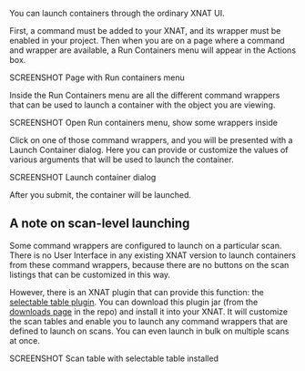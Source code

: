 <!-- id: 53674279 -->

You can launch containers through the ordinary XNAT UI.

First, a command must be added to your XNAT, and its wrapper must be enabled in your project. Then when you are on a page where a command and wrapper are available, a Run Containers menu will appear in the Actions box.

SCREENSHOT Page with Run containers menu

Inside the Run Containers menu are all the different command wrappers that can be used to launch a container with the object you are viewing.

SCREENSHOT Open Run containers menu, show some wrappers inside

Click on one of those command wrappers, and you will be presented with a Launch Container dialog. Here you can provide or customize the values of various arguments that will be used to launch the container.

SCREENSHOT Launch container dialog

After you submit, the container will be launched.

## A note on scan-level launching

Some command wrappers are configured to launch on a particular scan. There is no User Interface in any existing XNAT version to launch containers from these command wrappers, because there are no buttons on the scan listings that can be customized in this way.

However, there is an XNAT plugin that can provide this function: the [selectable table plugin](https://bitbucket.org/xnatdev/selectable-table-plugin). You can download this plugin jar (from the [downloads page](https://bitbucket.org/xnatdev/selectable-table-plugin/downloads/) in the repo) and install it into your XNAT. It will customize the scan tables and enable you to launch any command wrappers that are defined to launch on scans. You can even launch in bulk on multiple scans at once.

SCREENSHOT Scan table with selectable table installed
